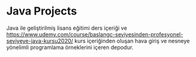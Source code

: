 # Java Projects
Java ile geliştirilmiş lisans eğitimi ders içeriği ve https://www.udemy.com/course/baslangc-seviyesinden-profesyonel-seviyeye-java-kursu2020/ kurs içeriğinden oluşan hava giriş ve nesneye yönelimli programlama örneklerini içeren depodur.
